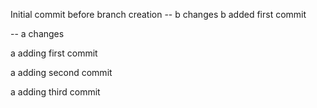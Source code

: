 Initial commit before branch creation
-- b changes 
b added first commit



-- a changes










a adding first commit

a adding second commit

a adding third commit
